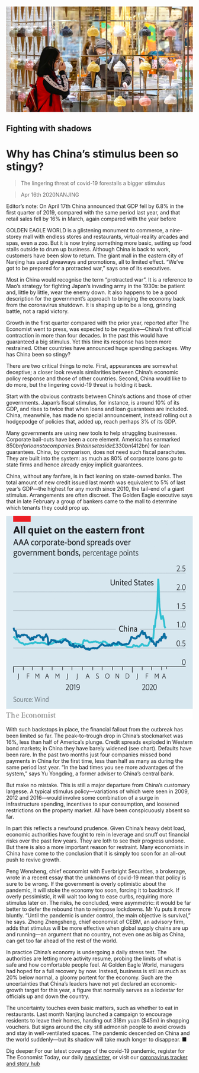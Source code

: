 ![](./images/20200418_FNP001_0.jpg)

## Fighting with shadows

# Why has China’s stimulus been so stingy?

> The lingering threat of covid-19 forestalls a bigger stimulus

> Apr 16th 2020NANJING

Editor’s note: On April 17th China announced that GDP fell by 6.8% in the first quarter of 2019, compared with the same period last year, and that retail sales fell by 16% in March, again compared with the year before

GOLDEN EAGLE WORLD is a glistening monument to commerce, a nine-storey mall with endless stores and restaurants, virtual-reality arcades and spas, even a zoo. But it is now trying something more basic, setting up food stalls outside to drum up business. Although China is back to work, customers have been slow to return. The giant mall in the eastern city of Nanjing has used giveaways and promotions, all to limited effect. “We’ve got to be prepared for a protracted war,” says one of its executives.

Most in China would recognise the term “protracted war”. It is a reference to Mao’s strategy for fighting Japan’s invading army in the 1930s: be patient and, little by little, wear the enemy down. It also happens to be a good description for the government’s approach to bringing the economy back from the coronavirus shutdown. It is shaping up to be a long, grinding battle, not a rapid victory.

Growth in the first quarter compared with the prior year, reported after The Economist went to press, was expected to be negative—China’s first official contraction in more than four decades. In the past this would have guaranteed a big stimulus. Yet this time its response has been more restrained. Other countries have announced huge spending packages. Why has China been so stingy?

There are two critical things to note. First, appearances are somewhat deceptive; a closer look reveals similarities between China’s economic policy response and those of other countries. Second, China would like to do more, but the lingering covid-19 threat is holding it back.

Start with the obvious contrasts between China’s actions and those of other governments. Japan’s fiscal stimulus, for instance, is around 10% of its GDP, and rises to twice that when loans and loan guarantees are included. China, meanwhile, has made no special announcement, instead rolling out a hodgepodge of policies that, added up, reach perhaps 3% of its GDP.

Many governments are using new tools to help struggling businesses. Corporate bail-outs have been a core element. America has earmarked $850bn for loans to companies. Britain set aside £330bn ($412bn) for loan guarantees. China, by comparison, does not need such fiscal parachutes. They are built into the system: as much as 80% of corporate loans go to state firms and hence already enjoy implicit guarantees.

China, without any fanfare, is in fact leaning on state-owned banks. The total amount of new credit issued last month was equivalent to 5% of last year’s GDP—the highest for any month since 2010, the tail-end of a giant stimulus. Arrangements are often discreet. The Golden Eagle executive says that in late February a group of bankers came to the mall to determine which tenants they could prop up.

![](./images/20200418_FNC241.png)

With such backstops in place, the financial fallout from the outbreak has been limited so far. The peak-to-trough drop in China’s stockmarket was 16%, less than half of America’s plunge. Credit spreads exploded in Western bond markets; in China they have barely widened (see chart). Defaults have been rare. In the past two months just four companies missed bond payments in China for the first time, less than half as many as during the same period last year. “In the bad times you see more advantages of the system,” says Yu Yongding, a former adviser to China’s central bank.

But make no mistake. This is still a major departure from China’s customary largesse. A typical stimulus policy—variations of which were seen in 2009, 2012 and 2016—would involve some combination of a surge in infrastructure spending, incentives to spur consumption, and loosened restrictions on the property market. All have been conspicuously absent so far.

In part this reflects a newfound prudence. Given China’s heavy debt load, economic authorities have fought to rein in leverage and snuff out financial risks over the past few years. They are loth to see their progress undone. But there is also a more important reason for restraint. Many economists in China have come to the conclusion that it is simply too soon for an all-out push to revive growth.

Peng Wensheng, chief economist with Everbright Securities, a brokerage, wrote in a recent essay that the unknowns of covid-19 mean that policy is sure to be wrong. If the government is overly optimistic about the pandemic, it will stoke the economy too soon, forcing it to backtrack. If overly pessimistic, it will wait too long to ease curbs, requiring more stimulus later on. The risks, he concluded, were asymmetric: it would be far better to defer the rebound than to reimpose lockdowns. Mr Yu puts it more bluntly. “Until the pandemic is under control, the main objective is survival,” he says. Zhong Zhengsheng, chief economist of CEBM, an advisory firm, adds that stimulus will be more effective when global supply chains are up and running—an argument that no country, not even one as big as China, can get too far ahead of the rest of the world.

In practice China’s economy is undergoing a daily stress test. The authorities are letting more activity resume, probing the limits of what is safe and how comfortable people feel. At Golden Eagle World, managers had hoped for a full recovery by now. Instead, business is still as much as 20% below normal, a gloomy portent for the economy. Such are the uncertainties that China’s leaders have not yet declared an economic-growth target for this year, a figure that normally serves as a lodestar for officials up and down the country.

The uncertainty touches even basic matters, such as whether to eat in restaurants. Last month Nanjing launched a campaign to encourage residents to leave their homes, handing out 318m yuan ($45m) in shopping vouchers. But signs around the city still admonish people to avoid crowds and stay in well-ventilated spaces. The pandemic descended on China and the world suddenly—but its shadow will take much longer to disappear. ■

Dig deeper:For our latest coverage of the covid-19 pandemic, register for The Economist Today, our daily [newsletter](https://www.economist.com//newslettersignup), or visit our [coronavirus tracker and story hub](https://www.economist.com//coronavirus)